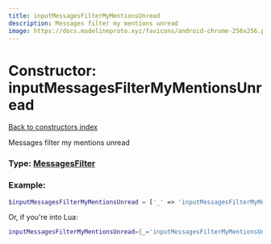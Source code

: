 ```yaml
---
title: inputMessagesFilterMyMentionsUnread
description: Messages filter my mentions unread
image: https://docs.madelineproto.xyz/favicons/android-chrome-256x256.png
---
```

# Constructor: inputMessagesFilterMyMentionsUnread  
[Back to constructors index](index.md)



Messages filter my mentions unread




### Type: [MessagesFilter](../types/MessagesFilter.md)


### Example:

```php
$inputMessagesFilterMyMentionsUnread = ['_' => 'inputMessagesFilterMyMentionsUnread'];
```  


Or, if you're into Lua:

```lua
inputMessagesFilterMyMentionsUnread={_='inputMessagesFilterMyMentionsUnread'}

```


